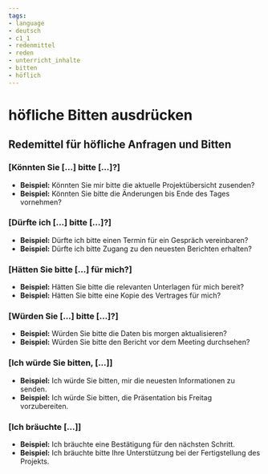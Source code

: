 ```yaml
---
tags:
- language
- deutsch
- c1_1
- redenmittel
- reden
- unterricht_inhalte
- bitten
- höflich
---
```

# höfliche Bitten ausdrücken

## Redemittel für höfliche Anfragen und Bitten

### [Könnten Sie [...] bitte [...]?]

- __Beispiel:__ Könnten Sie mir bitte die aktuelle Projektübersicht zusenden?
- __Beispiel:__ Könnten Sie bitte die Änderungen bis Ende des Tages vornehmen?

### [Dürfte ich [...] bitte [...]?]

- __Beispiel:__ Dürfte ich bitte einen Termin für ein Gespräch vereinbaren?
- __Beispiel:__ Dürfte ich bitte Zugang zu den neuesten Berichten erhalten?

### [Hätten Sie bitte [...] für mich?]

- __Beispiel:__ Hätten Sie bitte die relevanten Unterlagen für mich bereit?
- __Beispiel:__ Hätten Sie bitte eine Kopie des Vertrages für mich?

### [Würden Sie [...] bitte [...]?]

- __Beispiel:__ Würden Sie bitte die Daten bis morgen aktualisieren?
- __Beispiel:__ Würden Sie bitte den Bericht vor dem Meeting durchsehen?

### [Ich würde Sie bitten, [...]]

- __Beispiel:__ Ich würde Sie bitten, mir die neuesten Informationen zu senden.
- __Beispiel:__ Ich würde Sie bitten, die Präsentation bis Freitag vorzubereiten.

### [Ich bräuchte [...]]

- __Beispiel:__ Ich bräuchte eine Bestätigung für den nächsten Schritt.
- __Beispiel:__ Ich bräuchte bitte Ihre Unterstützung bei der Fertigstellung des Projekts.
